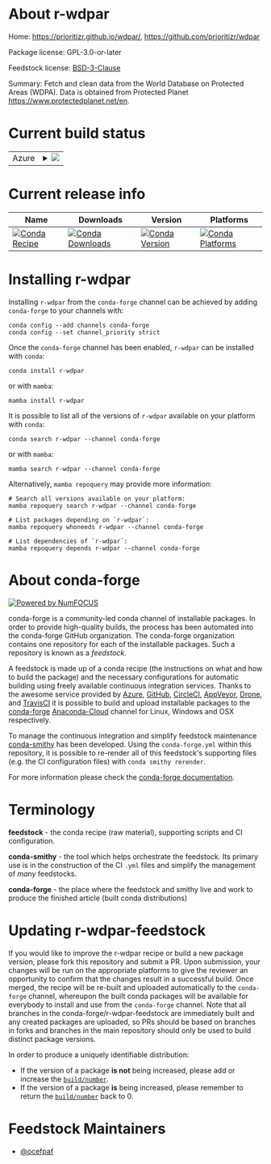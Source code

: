 About r-wdpar
=============

Home: https://prioritizr.github.io/wdpar/, https://github.com/prioritizr/wdpar

Package license: GPL-3.0-or-later

Feedstock license: [BSD-3-Clause](https://github.com/conda-forge/r-wdpar-feedstock/blob/main/LICENSE.txt)

Summary: Fetch and clean data from the World Database on Protected Areas (WDPA). Data is obtained from Protected Planet <https://www.protectedplanet.net/en>.

Current build status
====================


<table>
    
  <tr>
    <td>Azure</td>
    <td>
      <details>
        <summary>
          <a href="https://dev.azure.com/conda-forge/feedstock-builds/_build/latest?definitionId=13588&branchName=main">
            <img src="https://dev.azure.com/conda-forge/feedstock-builds/_apis/build/status/r-wdpar-feedstock?branchName=main">
          </a>
        </summary>
        <table>
          <thead><tr><th>Variant</th><th>Status</th></tr></thead>
          <tbody><tr>
              <td>linux_64_r_base4.1</td>
              <td>
                <a href="https://dev.azure.com/conda-forge/feedstock-builds/_build/latest?definitionId=13588&branchName=main">
                  <img src="https://dev.azure.com/conda-forge/feedstock-builds/_apis/build/status/r-wdpar-feedstock?branchName=main&jobName=linux&configuration=linux_64_r_base4.1" alt="variant">
                </a>
              </td>
            </tr><tr>
              <td>linux_64_r_base4.2</td>
              <td>
                <a href="https://dev.azure.com/conda-forge/feedstock-builds/_build/latest?definitionId=13588&branchName=main">
                  <img src="https://dev.azure.com/conda-forge/feedstock-builds/_apis/build/status/r-wdpar-feedstock?branchName=main&jobName=linux&configuration=linux_64_r_base4.2" alt="variant">
                </a>
              </td>
            </tr><tr>
              <td>osx_64_r_base4.1</td>
              <td>
                <a href="https://dev.azure.com/conda-forge/feedstock-builds/_build/latest?definitionId=13588&branchName=main">
                  <img src="https://dev.azure.com/conda-forge/feedstock-builds/_apis/build/status/r-wdpar-feedstock?branchName=main&jobName=osx&configuration=osx_64_r_base4.1" alt="variant">
                </a>
              </td>
            </tr><tr>
              <td>osx_64_r_base4.2</td>
              <td>
                <a href="https://dev.azure.com/conda-forge/feedstock-builds/_build/latest?definitionId=13588&branchName=main">
                  <img src="https://dev.azure.com/conda-forge/feedstock-builds/_apis/build/status/r-wdpar-feedstock?branchName=main&jobName=osx&configuration=osx_64_r_base4.2" alt="variant">
                </a>
              </td>
            </tr>
          </tbody>
        </table>
      </details>
    </td>
  </tr>
</table>

Current release info
====================

| Name | Downloads | Version | Platforms |
| --- | --- | --- | --- |
| [![Conda Recipe](https://img.shields.io/badge/recipe-r--wdpar-green.svg)](https://anaconda.org/conda-forge/r-wdpar) | [![Conda Downloads](https://img.shields.io/conda/dn/conda-forge/r-wdpar.svg)](https://anaconda.org/conda-forge/r-wdpar) | [![Conda Version](https://img.shields.io/conda/vn/conda-forge/r-wdpar.svg)](https://anaconda.org/conda-forge/r-wdpar) | [![Conda Platforms](https://img.shields.io/conda/pn/conda-forge/r-wdpar.svg)](https://anaconda.org/conda-forge/r-wdpar) |

Installing r-wdpar
==================

Installing `r-wdpar` from the `conda-forge` channel can be achieved by adding `conda-forge` to your channels with:

```
conda config --add channels conda-forge
conda config --set channel_priority strict
```

Once the `conda-forge` channel has been enabled, `r-wdpar` can be installed with `conda`:

```
conda install r-wdpar
```

or with `mamba`:

```
mamba install r-wdpar
```

It is possible to list all of the versions of `r-wdpar` available on your platform with `conda`:

```
conda search r-wdpar --channel conda-forge
```

or with `mamba`:

```
mamba search r-wdpar --channel conda-forge
```

Alternatively, `mamba repoquery` may provide more information:

```
# Search all versions available on your platform:
mamba repoquery search r-wdpar --channel conda-forge

# List packages depending on `r-wdpar`:
mamba repoquery whoneeds r-wdpar --channel conda-forge

# List dependencies of `r-wdpar`:
mamba repoquery depends r-wdpar --channel conda-forge
```


About conda-forge
=================

[![Powered by
NumFOCUS](https://img.shields.io/badge/powered%20by-NumFOCUS-orange.svg?style=flat&colorA=E1523D&colorB=007D8A)](https://numfocus.org)

conda-forge is a community-led conda channel of installable packages.
In order to provide high-quality builds, the process has been automated into the
conda-forge GitHub organization. The conda-forge organization contains one repository
for each of the installable packages. Such a repository is known as a *feedstock*.

A feedstock is made up of a conda recipe (the instructions on what and how to build
the package) and the necessary configurations for automatic building using freely
available continuous integration services. Thanks to the awesome service provided by
[Azure](https://azure.microsoft.com/en-us/services/devops/), [GitHub](https://github.com/),
[CircleCI](https://circleci.com/), [AppVeyor](https://www.appveyor.com/),
[Drone](https://cloud.drone.io/welcome), and [TravisCI](https://travis-ci.com/)
it is possible to build and upload installable packages to the
[conda-forge](https://anaconda.org/conda-forge) [Anaconda-Cloud](https://anaconda.org/)
channel for Linux, Windows and OSX respectively.

To manage the continuous integration and simplify feedstock maintenance
[conda-smithy](https://github.com/conda-forge/conda-smithy) has been developed.
Using the ``conda-forge.yml`` within this repository, it is possible to re-render all of
this feedstock's supporting files (e.g. the CI configuration files) with ``conda smithy rerender``.

For more information please check the [conda-forge documentation](https://conda-forge.org/docs/).

Terminology
===========

**feedstock** - the conda recipe (raw material), supporting scripts and CI configuration.

**conda-smithy** - the tool which helps orchestrate the feedstock.
                   Its primary use is in the construction of the CI ``.yml`` files
                   and simplify the management of *many* feedstocks.

**conda-forge** - the place where the feedstock and smithy live and work to
                  produce the finished article (built conda distributions)


Updating r-wdpar-feedstock
==========================

If you would like to improve the r-wdpar recipe or build a new
package version, please fork this repository and submit a PR. Upon submission,
your changes will be run on the appropriate platforms to give the reviewer an
opportunity to confirm that the changes result in a successful build. Once
merged, the recipe will be re-built and uploaded automatically to the
`conda-forge` channel, whereupon the built conda packages will be available for
everybody to install and use from the `conda-forge` channel.
Note that all branches in the conda-forge/r-wdpar-feedstock are
immediately built and any created packages are uploaded, so PRs should be based
on branches in forks and branches in the main repository should only be used to
build distinct package versions.

In order to produce a uniquely identifiable distribution:
 * If the version of a package **is not** being increased, please add or increase
   the [``build/number``](https://docs.conda.io/projects/conda-build/en/latest/resources/define-metadata.html#build-number-and-string).
 * If the version of a package **is** being increased, please remember to return
   the [``build/number``](https://docs.conda.io/projects/conda-build/en/latest/resources/define-metadata.html#build-number-and-string)
   back to 0.

Feedstock Maintainers
=====================

* [@ocefpaf](https://github.com/ocefpaf/)

